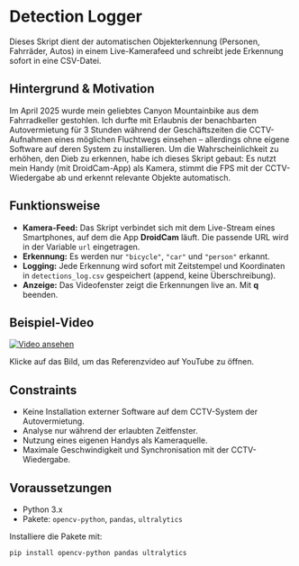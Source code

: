 # Detection Logger

Dieses Skript dient der automatischen Objekterkennung (Personen, Fahrräder, Autos) in einem Live-Kamerafeed und schreibt jede Erkennung sofort in eine CSV-Datei.

## Hintergrund & Motivation

Im April 2025 wurde mein geliebtes Canyon Mountainbike aus dem Fahrradkeller gestohlen. Ich durfte mit Erlaubnis der benachbarten Autovermietung für 3 Stunden während der Geschäftszeiten die CCTV-Aufnahmen eines möglichen Fluchtwegs einsehen – allerdings ohne eigene Software auf deren System zu installieren. Um die Wahrscheinlichkeit zu erhöhen, den Dieb zu erkennen, habe ich dieses Skript gebaut: Es nutzt mein Handy (mit DroidCam-App) als Kamera, stimmt die FPS mit der CCTV-Wiedergabe ab und erkennt relevante Objekte automatisch.

## Funktionsweise

- **Kamera-Feed:** Das Skript verbindet sich mit dem Live-Stream eines Smartphones, auf dem die App **DroidCam** läuft. Die passende URL wird in der Variable `url` eingetragen.
- **Erkennung:** Es werden nur `"bicycle"`, `"car"` und `"person"` erkannt.
- **Logging:** Jede Erkennung wird sofort mit Zeitstempel und Koordinaten in `detections_log.csv` gespeichert (append, keine Überschreibung).
- **Anzeige:** Das Videofenster zeigt die Erkennungen live an. Mit **q** beenden.

## Beispiel-Video

[![Video ansehen](https://img.youtube.com/vi/4smgL218ykA/0.jpg)](https://youtube.com/shorts/4smgL218ykA?feature=shared)

Klicke auf das Bild, um das Referenzvideo auf YouTube zu öffnen.

## Constraints

- Keine Installation externer Software auf dem CCTV-System der Autovermietung.
- Analyse nur während der erlaubten Zeitfenster.
- Nutzung eines eigenen Handys als Kameraquelle.
- Maximale Geschwindigkeit und Synchronisation mit der CCTV-Wiedergabe.

## Voraussetzungen

- Python 3.x
- Pakete: `opencv-python`, `pandas`, `ultralytics`

Installiere die Pakete mit:
```bash
pip install opencv-python pandas ultralytics
